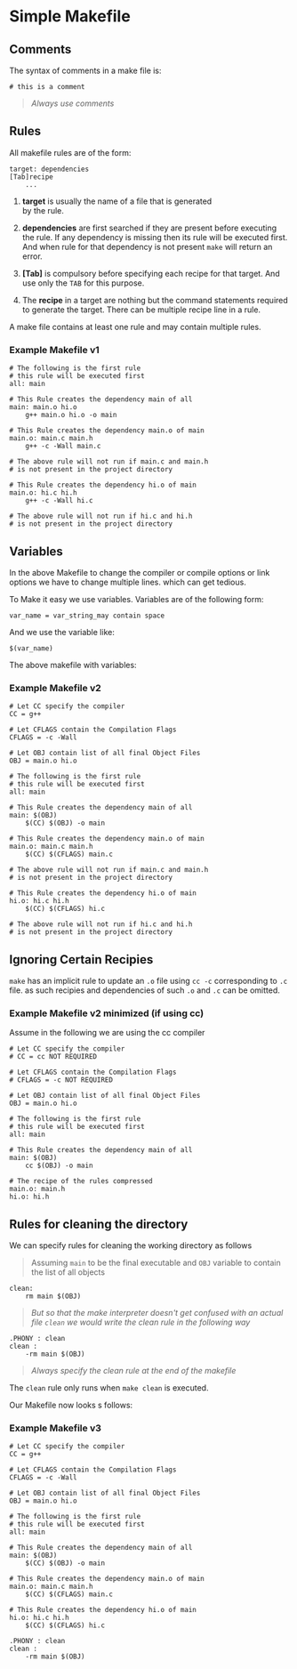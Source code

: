 # Simple Makefile

## Comments
The syntax of comments in a make file is:

```make
# this is a comment
```

> *Always use comments*

## Rules
All makefile rules are of the form:

```make
target: dependencies
[Tab]recipe
	...
```

1. **target** is usually the name of a file that is generated \
by the rule.

2. **dependencies** are first searched if they are present before executing the rule. If any dependency is missing then its rule will be executed first. And when rule for that dependency is not present `make` will return an error.

3. **[Tab]** is compulsory before specifying each recipe for that target. And use only the `TAB` for this purpose.

4. The **recipe** in a target are nothing but the command statements required to generate the target. There can be multiple recipe line in a rule.

A make file contains at least one rule and may contain multiple rules.

### Example Makefile v1

```make
# The following is the first rule
# this rule will be executed first
all: main

# This Rule creates the dependency main of all
main: main.o hi.o
	g++ main.o hi.o -o main

# This Rule creates the dependency main.o of main
main.o: main.c main.h
	g++ -c -Wall main.c

# The above rule will not run if main.c and main.h
# is not present in the project directory

# This Rule creates the dependency hi.o of main
main.o: hi.c hi.h
	g++ -c -Wall hi.c

# The above rule will not run if hi.c and hi.h
# is not present in the project directory
```

## Variables
In the above Makefile to change the compiler or compile options or link options we have to change multiple lines. which can get tedious.

To Make it easy we use variables. Variables are of the following form:

```make
var_name = var_string_may contain space
```

And we use the variable like:

```make
$(var_name)
```

The above makefile with variables:

### Example Makefile v2

```make
# Let CC specify the compiler
CC = g++

# Let CFLAGS contain the Compilation Flags
CFLAGS = -c -Wall

# Let OBJ contain list of all final Object Files
OBJ = main.o hi.o

# The following is the first rule
# this rule will be executed first
all: main

# This Rule creates the dependency main of all
main: $(OBJ)
	$(CC) $(OBJ) -o main

# This Rule creates the dependency main.o of main
main.o: main.c main.h
	$(CC) $(CFLAGS) main.c

# The above rule will not run if main.c and main.h
# is not present in the project directory

# This Rule creates the dependency hi.o of main
hi.o: hi.c hi.h
	$(CC) $(CFLAGS) hi.c

# The above rule will not run if hi.c and hi.h
# is not present in the project directory
```

## Ignoring Certain Recipies
`make` has an implicit rule to update an `.o` file using `cc -c` corresponding to `.c` file.
as such recipies and dependencies of such `.o` and `.c` can be omitted.

### Example Makefile v2 minimized (if using cc)
Assume in the following we are using the cc compiler

```make
# Let CC specify the compiler
# CC = cc NOT REQUIRED

# Let CFLAGS contain the Compilation Flags
# CFLAGS = -c NOT REQUIRED

# Let OBJ contain list of all final Object Files
OBJ = main.o hi.o

# The following is the first rule
# this rule will be executed first
all: main

# This Rule creates the dependency main of all
main: $(OBJ)
	cc $(OBJ) -o main

# The recipe of the rules compressed
main.o: main.h
hi.o: hi.h
```

## Rules for cleaning the directory
We can specify rules for cleaning the working directory as follows

> Assuming `main` to be the final executable
> and `OBJ` variable to contain the list of all objects

```make
clean:
	rm main $(OBJ)
```

> *But so that the make interpreter doesn't get confused with an actual file*
> *`clean` we would write the clean rule in the following way*

```make
.PHONY : clean
clean :
	-rm main $(OBJ)
```

> *Always specify the clean rule at the end of the makefile*

The `clean` rule only runs when `make clean` is executed.

Our Makefile now looks s follows:

### Example Makefile v3

```make
# Let CC specify the compiler
CC = g++

# Let CFLAGS contain the Compilation Flags
CFLAGS = -c -Wall

# Let OBJ contain list of all final Object Files
OBJ = main.o hi.o

# The following is the first rule
# this rule will be executed first
all: main

# This Rule creates the dependency main of all
main: $(OBJ)
	$(CC) $(OBJ) -o main

# This Rule creates the dependency main.o of main
main.o: main.c main.h
	$(CC) $(CFLAGS) main.c

# This Rule creates the dependency hi.o of main
hi.o: hi.c hi.h
	$(CC) $(CFLAGS) hi.c

.PHONY : clean
clean :
	-rm main $(OBJ)
```
